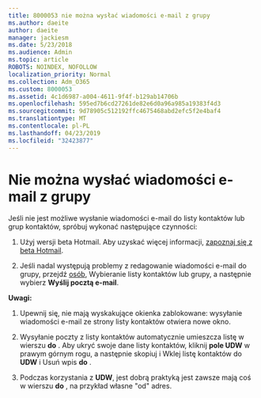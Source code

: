 ```yaml
---
title: 8000053 nie można wysłać wiadomości e-mail z grupy
ms.author: daeite
author: daeite
manager: jackiesm
ms.date: 5/23/2018
ms.audience: Admin
ms.topic: article
ROBOTS: NOINDEX, NOFOLLOW
localization_priority: Normal
ms.collection: Adm_O365
ms.custom: 8000053
ms.assetid: 4c1d6987-a004-4611-9f4f-b129ab14706b
ms.openlocfilehash: 595ed7b6cd27261de82e6d0a96a985a19383f4d3
ms.sourcegitcommit: 9d78905c512192ffc4675468abd2efc5f2e4baf4
ms.translationtype: MT
ms.contentlocale: pl-PL
ms.lasthandoff: 04/23/2019
ms.locfileid: "32423877"
---
```

# <a name="unable-to-send-group-emails"></a>Nie można wysłać wiadomości e-mail z grupy

Jeśli nie jest możliwe wysłanie wiadomości e-mail do listy kontaktów lub grup kontaktów, spróbuj wykonać następujące czynności:
  
1. Użyj wersji beta Hotmail. Aby uzyskać więcej informacji, [zapoznaj się z beta Hotmail](https://support.office.com/article/e2261c7f-d413-4084-8f22-21282f42d8cf).
    
2. Jeśli nadal występują problemy z redagowanie wiadomości e-mail do grupy, przejdź [osób](https://outlook.live.com/people/), Wybieranie listy kontaktów lub grupy, a następnie wybierz **Wyślij pocztą e-mail**.
    
 **Uwagi:**
  
1. Upewnij się, nie mają wyskakujące okienka zablokowane: wysyłanie wiadomości e-mail ze strony listy kontaktów otwiera nowe okno.
    
2. Wysyłanie poczty z listy kontaktów automatycznie umieszcza listę w wierszu **do** . Aby ukryć swoje dane listy kontaktów, kliknij **pole UDW** w prawym górnym rogu, a następnie skopiuj i Wklej listę kontaktów do **UDW** i Usuń wpis **do** . 
    
3. Podczas korzystania z **UDW**, jest dobrą praktyką jest zawsze mają coś w wierszu **do** , na przykład własne "od" adres. 
    

